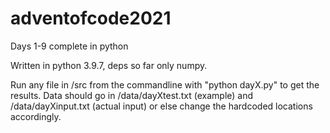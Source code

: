 # adventofcode2021

Days 1-9 complete in python

Written in python 3.9.7, deps so far only numpy.

Run any file in /src from the commandline with "python dayX.py" to get the results. Data should go in /data/dayXtest.txt (example) and /data/dayXinput.txt (actual input) or else change the hardcoded locations accordingly.
